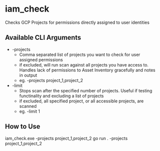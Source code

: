 # iam_check
Checks GCP Projects for permissions directly assigned to user identities

## Available CLI Arguments

* -projects
  * Comma separated list of projects you want to check for user assigned permissions
  * if excluded, will run scan against all projects you have access to. Handles lack of permissions to Asset Inventory gracefully and notes in output
  * eg. -projects project_1,project_2
* -limit
  * Stops scan after the specified number of projects. Useful if testing functinality and excluding a list of projects
  * if excluded, all specified project, or all accessible projects, are scanned
  * eg. -limit 1

## How to Use

iam_check.exe -projects project_1,project_2
go run . -projects project_1,project_2



